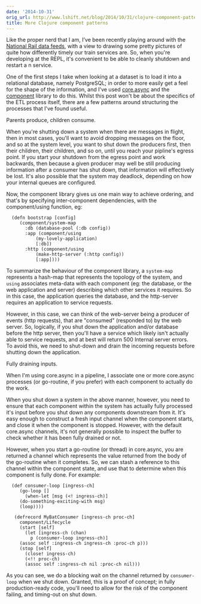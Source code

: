 ```yaml
---
date: '2014-10-31'
orig_url: http://www.lshift.net/blog/2014/10/31/clojure-component-patterns
title: More Clojure component patterns
---
```

Like the proper nerd that I am, I’ve been recently playing around with
the [National Rail data
feeds](http://nrodwiki.rockshore.net/index.php/Main_Page), with a view
to drawing some pretty pictures of quite how differently timely our
train services are. So, when you're developing at the REPL, it's
convenient to be able to cleanly shutdown and restart a n service.

One of the first steps I take when looking at a dataset is to load it
into a relational database, namely PostgreSQL; in order to more easily
get a feel for the shape of the information, and I've used
[core.async](http://clojure.github.io/core.async/) and the
[component](https://github.com/stuartsierra/component) library to do
this. Whilst this post won't be about the specifics of the ETL process
itself, there are a few patterns around structuring the processes that
I've found useful.

Parents produce, children consume.

When you're shutting down a system when there are messages in flight,
then in most cases, you'll want to avoid dropping messages on the floor,
and so at the system level, you want to shut down the producers first,
then their children, their children, and so on, until you reach your
pipline's egress point. If you start your shutdown from the egress point
and work backwards, then because a given producer may well be still
producing information after a consumer has shut down, that information
will effectively be lost. It's also possible that the system may
deadlock, depending on how your internal queues are configured.

Now, the component library gives us one main way to achieve ordering,
and that's by specifying inter-component dependencies, with the
component/using function, eg:

      (defn bootstrap [config]
         (component/system-map
           :db (database-pool (:db config))
           :app (component/using
               (my-lovely-application)
               [:db])
           :http (component/using
               (make-http-server (:http config))
               [:app])))

To summarize the behaviour of the component library, a `system-map`
represents a hash-map that represents the topology of the system, and
`using` associates meta-data with each component (eg: the database, or
the web application and server) describing which other services it
requires. So in this case, the application queries the database, and the
http-server requires an application to service requests.

However, in this case, we can think of the web-server being a producer
of events (http requests), that are "consumed" (responded to) by the web
server. So, logically, if you shut down the application and/or database
before the http server, then you'll have a service which likely isn't
actually able to service requests, and at best will return 500 Internal
server errors. To avoid this, we need to shut-down and drain the
incoming requests before shutting down the application.

Fully draining inputs.

When I'm using core.async in a pipeline, I associate one or more
core.async processes (or go-routine, if you prefer) with each component
to actually do the work.

When you shut down a system in the above manner, however, you need to
ensure that each component within the system has actually fully
processed it's input before you shut down any components downstream from
it. It's easy enough to construct a fresh input channel when the
component starts, and close it when the component is stopped. However,
with the default core.async channels, it's not generally possible to
inspect the buffer to check whether it has been fully drained or not.

However, when you start a go-routine (or thread) in core.async, you are
returned a channel which represents the value returned from the body of
the go-routine when it completes. So, we can stash a reference to this
channel within the component state, and use that to determine when this
component is fully done. For example:

      (def consumer-loop [ingress-ch]
         (go-loop []
           (when-let [msg (<! ingress-ch)]
         (do-something-exciting-with msg)
         (loop))))

       (defrecord MyBatConsumer [ingress-ch proc-ch]
         component/Lifecycle
         (start [self]
           (let [ingress-ch (chan)
             p (consumer-loop ingress-ch)]
         (assoc self :ingress-ch ingress-ch :proc-ch p)))
         (stop [self]
           (close! ingress-ch)
           (<!! proc-ch)
           (assoc self :ingress-ch nil :proc-ch nil)))

As you can see, we do a blocking wait on the channel returned by
`consumer-loop` when we shut down. Granted, this is a proof of concept;
in fully production-ready code, you'll need to allow for the risk of the
component failing, and timing-out on shut down.

